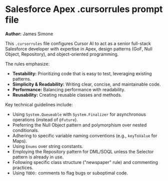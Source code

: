 # Salesforce Apex .cursorrules prompt file

**Author:** James Simone

This `.cursorrules` file configures Cursor AI to act as a senior full-stack Salesforce developer with expertise in Apex, design patterns (GoF, Null Object, Repository), and object-oriented programming.

The rules emphasize:

- **Testability:** Prioritizing code that is easy to test, leveraging existing patterns.
- **Simplicity & Readability:** Writing clear, concise, and maintainable code.
- **Performance:** Balancing performance with readability.
- **Reusability:** Creating reusable classes and methods.

Key technical guidelines include:

- Using `System.Queueable` with `System.Finalizer` for asynchronous operations (instead of `@future`).
- Preferring the Null Object pattern and polymorphism over nested conditionals.
- Adhering to specific variable naming conventions (e.g., `keyToValue` for Maps).
- Using `Enums` over string constants.
- Employing the Repository pattern for DML/SOQL unless the Selector pattern is already in use.
- Following specific class structure ("newspaper" rule) and commenting practices.
- Using `TODO:` comments to flag bugs or suboptimal code.
